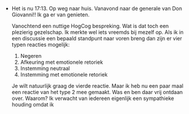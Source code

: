 - Het is nu 17:13. Op weg naar huis. Vanavond naar de generale van Don Giovanni!! Ik ga er van genieten. 
  
  Vanochtend een nuttige HogCog bespreking. Wat is dat toch een plezierig gezelschap. Ik merkte wel iets vreemds bij mezelf op. Als ik in een discussie een bepaald standpunt naar voren breng dan zijn er vier typen reacties mogelijk:
  
  1. Negeren
  2. Afkeuring met emotionele retoriek
  3. Instemming neutraal
  4. Instemming met emotionele retoriek
  
  Je wilt natuurlijk graag de vierde reactie. Maar ik heb nu een paar maal een reactie van het type 2 mee gemaakt. Was en ben daar vrij ontdaan over. Waarom? Ik verwacht van iedereen eigenlijk een sympathieke houding omdat ik